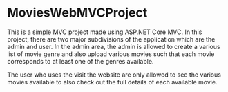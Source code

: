 # MoviesWebMVCProject
This is a simple MVC project made using ASP.NET Core MVC. 
In this project, there are two major subdivisions of the application which are the admin and user. 
In the admin area, the admin is allowed to create a various list of movie genre and also upload various movies such that each movie corresponds to at least one of the genres available.

The user who uses the visit the website are only allowed to see the various movies available to also check out the full details of each available movie.

